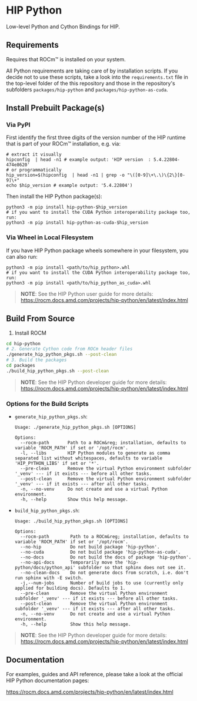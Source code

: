 <!-- MIT License
  -- 
  -- Copyright (c) 2023 Advanced Micro Devices, Inc.
  -- 
  -- Permission is hereby granted, free of charge, to any person obtaining a copy
  -- of this software and associated documentation files (the "Software"), to deal
  -- in the Software without restriction, including without limitation the rights
  -- to use, copy, modify, merge, publish, distribute, sublicense, and/or sell
  -- copies of the Software, and to permit persons to whom the Software is
  -- furnished to do so, subject to the following conditions:
  -- 
  -- The above copyright notice and this permission notice shall be included in all
  -- copies or substantial portions of the Software.
  -- 
  -- THE SOFTWARE IS PROVIDED "AS IS", WITHOUT WARRANTY OF ANY KIND, EXPRESS OR
  -- IMPLIED, INCLUDING BUT NOT LIMITED TO THE WARRANTIES OF MERCHANTABILITY,
  -- FITNESS FOR A PARTICULAR PURPOSE AND NONINFRINGEMENT. IN NO EVENT SHALL THE
  -- AUTHORS OR COPYRIGHT HOLDERS BE LIABLE FOR ANY CLAIM, DAMAGES OR OTHER
  -- LIABILITY, WHETHER IN AN ACTION OF CONTRACT, TORT OR OTHERWISE, ARISING FROM,
  -- OUT OF OR IN CONNECTION WITH THE SOFTWARE OR THE USE OR OTHER DEALINGS IN THE
  -- SOFTWARE.
  -->
# HIP Python

Low-level Python and Cython Bindings for HIP.

## Requirements

Requires that ROCm&trade;  is installed on your system.

All Python requirements are taking care of by installation scripts. 
If you decide not to use these scripts, take a look into the `requirements.txt` file 
in the top-level folder of the this repository and those 
in the repository's subfolders `packages/hip-python` and `packages/hip-python-as-cuda`.

## Install Prebuilt Package(s)

### Via PyPI

First identify the first three digits of the version number of the HIP runtime that is part 
of your ROCm&trade;  installation, e.g. via:

```shell
# extract it visually
hipconfig  | head -n1 # example output: 'HIP version  : 5.4.22804-474e8620'
# or programmatically
hip_version=$(hipconfig  | head -n1 | grep -o "\([0-9]\+\.\)\{2\}[0-9]\+" 
echo $hip_version # example output: '5.4.22804')
```

Then install the HIP Python package(s):

```shell
python3 -m pip install hip-python-$hip_version
# if you want to install the CUDA Python interoperability package too, run:
python3 -m pip install hip-python-as-cuda-$hip_version
```

### Via Wheel in Local Filesystem

If you have HIP Python package wheels somewhere in your filesystem, you can also run:

```shell
python3 -m pip install <path/to/hip_python>.whl
# if you want to install the CUDA Python interoperability package too, run:
python3 -m pip install <path/to/hip_python_as_cuda>.whl
```

> **NOTE**: See the HIP Python user guide for more details:
> https://rocm.docs.amd.com/projects/hip-python/en/latest/index.html

## Build From Source

1. Install ROCM

```bash
cd hip-python
# 2. Generate Cython code from ROCm header files
./generate_hip_python_pkgs.sh --post-clean
# 3. Build the packages
cd packages
./build_hip_python_pkgs.sh --post-clean
```

> **NOTE**: See the HIP Python developer guide for more details:
> https://rocm.docs.amd.com/projects/hip-python/en/latest/index.html

### Options for the Build Scripts

* `generate_hip_python_pkgs.sh`:

  ```
  Usage: ./generate_hip_python_pkgs.sh [OPTIONS]

  Options:
    --rocm-path       Path to a ROCm&reg; installation, defaults to variable 'ROCM_PATH' if set or '/opt/rocm'.
    -l, --libs        HIP Python modules to generate as comma separated list without whitespaces, defaults to variable 'HIP_PYTHON_LIBS' if set or '*'.
    --pre-clean       Remove the virtual Python environment subfolder '_venv' --- if it exists --- before all other tasks.
    --post-clean      Remove the virtual Python environment subfolder '_venv' --- if it exists --- after all other tasks.
    -n, --no-venv     Do not create and use a virtual Python environment.
    -h, --help        Show this help message.
  ```

* `build_hip_python_pkgs.sh`:

  ```
  Usage: ./build_hip_python_pkgs.sh [OPTIONS]

  Options:
    --rocm-path        Path to a ROCm&reg; installation, defaults to variable 'ROCM_PATH' if set or '/opt/rocm'.
    --no-hip           Do not build package 'hip-python'.
    --no-cuda          Do not build package 'hip-python-as-cuda'.
    --no-docs          Do not build the docs of package 'hip-python'.
    --no-api-docs      Temporarily move the 'hip-python/docs/python_api' subfolder so that sphinx does not see it.
    --no-clean-docs    Do not generate docs from scratch, i.e. don't run sphinx with -E switch.
    -j,--num-jobs      Number of build jobs to use (currently only applied for building docs). Defaults to 1.
    --pre-clean        Remove the virtual Python environment subfolder '_venv' --- if it exists --- before all other tasks.
    --post-clean       Remove the virtual Python environment subfolder '_venv' --- if it exists --- after all other tasks.
    -n, --no-venv      Do not create and use a virtual Python environment.
    -h, --help         Show this help message.
  ```

> **NOTE**: See the HIP Python developer guide for more details:
> https://rocm.docs.amd.com/projects/hip-python/en/latest/index.html

## Documentation

For examples, guides and API reference, please take a
look at the official HIP Python documentation pages:

https://rocm.docs.amd.com/projects/hip-python/en/latest/index.html